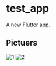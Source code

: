 # test_app

A new Flutter app.


## Pictuers
![1](https://user-images.githubusercontent.com/70830558/168474403-38c778cd-aa31-4908-ac94-e418ae536e76.png)
![2](https://user-images.githubusercontent.com/70830558/168474404-d6375252-f039-4a0b-82b6-7da7fad71c6c.png)



